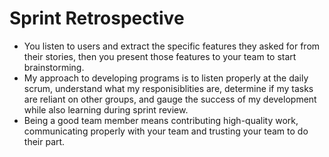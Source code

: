 # Sprint Retrospective
- You listen to users and extract the specific features they asked for from their stories, then you present those features to your team to start brainstorming.
- My approach to developing programs is to listen properly at the daily scrum, understand what my responisiblities are, determine if my tasks are reliant on other groups, and gauge the success of my development while also learning during sprint review.
- Being a good team member means contributing high-quality work, communicating properly with your team and trusting your team to do their part.

